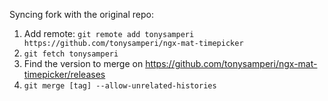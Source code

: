 Syncing fork with the original repo:

1. Add remote:
`git remote add tonysamperi https://github.com/tonysamperi/ngx-mat-timepicker`
2. `git fetch tonysamperi`
3. Find the version to merge on https://github.com/tonysamperi/ngx-mat-timepicker/releases
4. `git merge [tag] --allow-unrelated-histories`
